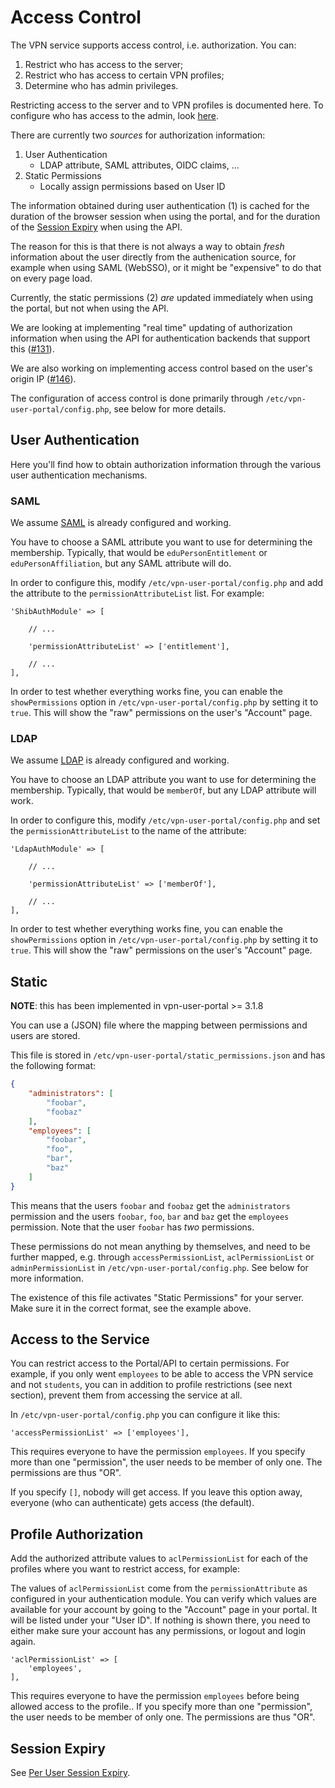 # Access Control

The VPN service supports access control, i.e. authorization. You can:

1. Restrict who has access to the server;
2. Restrict who has access to certain VPN profiles;
3. Determine who has admin privileges.

Restricting access to the server and to VPN profiles is documented here. To 
configure who has access to the admin, look [here](PORTAL_ADMIN.md).

There are currently two _sources_ for authorization information:

1. User Authentication
    - LDAP attribute, SAML attributes, OIDC claims, ...
2. Static Permissions
    - Locally assign permissions based on User ID

The information obtained during user authentication (1) is cached for the 
duration of the browser session when using the portal, and for the duration of 
the [Session Expiry](SESSION_EXPIRY.md) when using the API.

The reason for this is that there is not always a way to obtain _fresh_ 
information about the user directly from the authenication source, for example
when using SAML (WebSSO), or it might be "expensive" to do that on every page 
load.

Currently, the static permissions (2) _are_ updated immediately when using the 
portal, but not when using the API.

We are looking at implementing "real time" updating of authorization 
information when using the API for authentication backends that support this
([#131](https://todo.sr.ht/~eduvpn/server/131)).

We are also working on implementing access control based on the user's origin 
IP ([#146](https://todo.sr.ht/~eduvpn/server/146)).

The configuration of access control is done primarily through 
`/etc/vpn-user-portal/config.php`, see below for more details.

## User Authentication

Here you'll find how to obtain authorization information through the various
user authentication mechanisms.

### SAML

We assume [SAML](SAML.md) is already configured and working.

You have to choose a SAML attribute you want to use for determining the 
membership. Typically, that would be `eduPersonEntitlement` or 
`eduPersonAffiliation`, but any SAML attribute will do.

In order to configure this, modify `/etc/vpn-user-portal/config.php` 
and add the attribute to the `permissionAttributeList` list. For example:

```
'ShibAuthModule' => [

    // ...
    
    'permissionAttributeList' => ['entitlement'],
    
    // ...
],
```

In order to test whether everything works fine, you can enable the 
`showPermissions` option in `/etc/vpn-user-portal/config.php` by setting it to 
`true`. This will show the "raw" permissions on the user's "Account" page.

### LDAP

We assume [LDAP](LDAP.md) is already configured and working. 

You have to choose an LDAP attribute you want to use for determining the 
membership. Typically, that would be `memberOf`, but any LDAP attribute will work.

In order to configure this, modify `/etc/vpn-user-portal/config.php` 
and set the `permissionAttributeList` to the name of the attribute:

```
'LdapAuthModule' => [
    
    // ...
    
    'permissionAttributeList' => ['memberOf'],

    // ...
],
```

In order to test whether everything works fine, you can enable the 
`showPermissions` option in `/etc/vpn-user-portal/config.php` by setting it to 
`true`. This will show the "raw" permissions on the user's "Account" page.

## Static

**NOTE**: this has been implemented in vpn-user-portal >= 3.1.8

You can use a (JSON) file where the mapping between permissions and users are 
stored.

This file is stored in `/etc/vpn-user-portal/static_permissions.json` and has 
the following format:

```json
{
    "administrators": [
        "foobar",
        "foobaz"
    ],
    "employees": [
        "foobar",
        "foo",
        "bar",
        "baz"
    ]
}
```

This means that the users `foobar` and `foobaz` get the `administrators` 
permission and the users `foobar`, `foo`, `bar` and `baz` get the `employees`
permission. Note that the user `foobar` has _two_ permissions.

These permissions do not mean anything by themselves, and need to be further 
mapped, e.g. through `accessPermissionList`, `aclPermissionList` or 
`adminPermissionList` in `/etc/vpn-user-portal/config.php`. See below for 
more information.

The existence of this file activates "Static Permissions" for your server. Make 
sure it in the correct format, see the example above.

## Access to the Service

You can restrict access to the Portal/API to certain permissions. For example,
if you only went `employees` to be able to access the VPN service and not 
`students`, you can in addition to profile restrictions (see next section), 
prevent them from accessing the service at all.

In `/etc/vpn-user-portal/config.php` you can configure it like this:

```
'accessPermissionList' => ['employees'],
```

This requires everyone to have the permission `employees`. If you specify more
than one "permission", the user needs to be member of only one. The permissions
are thus "OR".

If you specify `[]`, nobody will get access. If you leave this option away, 
everyone (who can authenticate) gets access (the default).

## Profile Authorization

Add the authorized attribute values to `aclPermissionList` for each of the 
profiles where you want to restrict access, for example:

The values of `aclPermissionList` come from the `permissionAttribute` as 
configured in your authentication module. You can verify which values are 
available for your account by going to the "Account" page in your portal. It 
will be listed under your "User ID". If nothing is shown there, you need to 
either make sure your account has any permissions, or logout and login again.

```
'aclPermissionList' => [
    'employees',
],
```

This requires everyone to have the permission `employees` before being allowed
access to the profile.. If you specify more than one "permission", the user 
needs to be member of only one. The permissions are thus "OR".

## Session Expiry

See [Per User Session Expiry](SESSION_EXPIRY.md#per-user-session-expiry).
